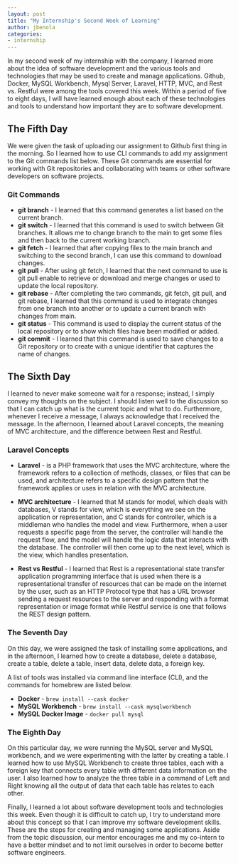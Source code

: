 ```yaml
---
layout: post
title: "My Internship's Second Week of Learning"
author: jbenola
categories:
- internship
---
```


In my second week of my internship with the company, I learned more about the idea of software development and the various tools and technologies that may be used to create and manage applications. Github, Docker, MySQL Workbench, Mysql Server, Laravel, HTTP, MVC, and Rest vs. Restful were among the tools covered this week. Within a period of five to eight days, I will have learned enough about each of these technologies and tools to understand how important they are to software development.

## The Fifth Day

We were given the task of uploading our assignment to Github first thing in the morning. So I learned how to use CLI commands to add my assignment to the Git commands list below. These Git commands are essential for working with Git repositories and collaborating with teams or other software developers on software projects.

### Git Commands

* **git branch** - I learned that this command generates a list based on the current branch.
* **git switch** - I learned that this command is used to switch between Git branches. It allows me to change branch to the main to get some files and then back to the current working branch.
* **git fetch** - I learned that after copying files to the main branch and switching to the second branch, I can use this command to download changes.
* **git pull** - After using git fetch, I learned that the next command to use is git pull enable to retrieve or download and merge changes or used to update the local repository.
* **git rebase** - After completing the two commands, git fetch, git pull, and git rebase, I learned that this command is used to integrate changes from one branch into another or to update a current branch with changes from main.
* **git status** - This command is used to display the current status of the local repository or to show which files have been modified or added.
* **git commit** - I learned that this command is used to save changes to a Git repository or to create with a unique identifier that captures the name of changes.

## The Sixth Day 
I learned to never make someone wait for a response; instead, I simply convey my thoughts on the subject. I should listen well to the discussion so that I can catch up what is the current topic and what to do. Furthermore, whenever I receive a message, I always acknowledge that I received the message. In the afternoon, I learned about Laravel concepts, the meaning of MVC architecture, and the difference between Rest and Restful.

### Laravel Concepts

* **Laravel** - is a PHP framework that uses the MVC architecture, where the framework refers to a collection of methods, classes, or files that can be used, and architecture refers to a specific design pattern that the framework applies or uses in relation with the MVC architecture.

* **MVC architecture** - I learned that M stands for model, which deals with databases, V stands for view, which is everything we see on the application or representation, and C stands for controller, which is a middleman who handles the model and view. Furthermore, when a user requests a specific page from the server, the controller will handle the request flow, and the model will handle the logic data that interacts with the database. The controller will then come up to the next level, which is the view, which handles presentation.

* **Rest vs Restful** - I learned that Rest is a representational state transfer application programming interface that is used when there is a representational transfer of resources that can be made on the internet by the user, such as an HTTP Protocol type that has a URL browser sending a request resources to the server and responding with a format representation or image format while Restful service is one that follows the REST design pattern.

### The Seventh Day

On this day, we were assigned the task of installing some applications, and in the afternoon, I learned how to create a database, delete a database, create a table, delete a table, insert data, delete data, a foreign key.

A list of tools was installed via command line interface (CLI), and the commands for homebrew are listed below.

* **Docker** - `brew install --cask docker`
* **MySQL Workbench** - `brew install --cask mysqlworkbench`
* **MySQL Docker Image** - `docker pull mysql`

### The Eighth Day
On this particular day, we were running the MySQL server and MySQL workbench, and we were experimenting with the latter by creating a table. I learned how to use MySQL Workbench to create three tables, each with a foreign key that connects every table with different data information on the user. I also learned how to analyze the three table in a command of Left and Right knowing all the output of  data that each table has relates to each other.

Finally, I learned a lot about software development tools and technologies this week. Even though it is difficult to catch up, I try to understand more about this concept so that I can improve my software development skills. These are the steps for creating and managing some applications. Aside from the topic discussion, our mentor encourages me and my co-intern to have a better mindset and to not limit ourselves in order to become better software engineers.
